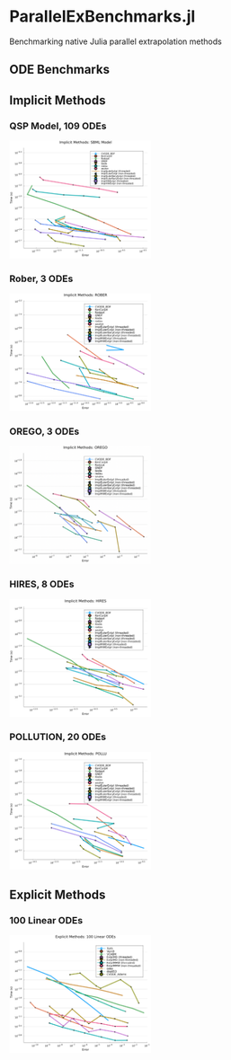 # ParallelExBenchmarks.jl
Benchmarking native Julia parallel extrapolation methods

## ODE Benchmarks

## Implicit Methods
### QSP Model, 109 ODEs
<img src="https://github.com/utkarsh530/ParallelExBenchmarks.jl/blob/main/plots/qsp_model.png" alt="drawing" width="50%"/>

### Rober, 3 ODEs

<img src="https://github.com/utkarsh530/ParallelExBenchmarks.jl/blob/main/plots/Rober.png" alt="drawing" width="50%"/>

### OREGO, 3 ODEs
<img src="https://github.com/utkarsh530/ParallelExBenchmarks.jl/blob/main/plots/Orego.png" alt="drawing" width="50%"/>

### HIRES, 8 ODEs

<img src="https://github.com/utkarsh530/ParallelExBenchmarks.jl/blob/main/plots/Hires.png" alt="drawing" width="50%"/>

### POLLUTION, 20 ODEs

<img src="https://github.com/utkarsh530/ParallelExBenchmarks.jl/blob/main/plots/Pollu.png" alt="drawing" width="50%"/>

## Explicit Methods

### 100 Linear ODEs

<img src="https://github.com/utkarsh530/ParallelExBenchmarks.jl/blob/main/plots/Linear.png" alt="drawing" width="50%"/>
